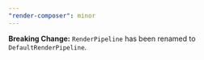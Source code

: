 ```yaml
---
"render-composer": minor
---
```


**Breaking Change:** `RenderPipeline` has been renamed to `DefaultRenderPipeline`.
